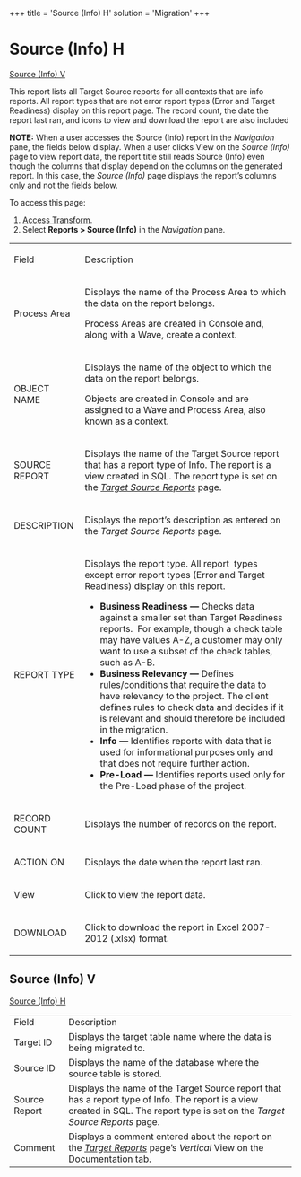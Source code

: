 +++
title = 'Source (Info) H'
solution = 'Migration'
+++

# Source (Info) H

[Source (Info) V](#Source__Info__V)

This report lists all Target Source reports for all contexts that are
info reports. All report types that are not error report types (Error
and Target Readiness) display on this report page. The record count, the
date the report last ran, and icons to view and download the report are
also included

**NOTE:** When a user accesses the Source (Info) report in the
*Navigation* pane, the fields below display. When a user clicks View on
the *Source (Info)* page to view report data, the report title still
reads Source (Info) even though the columns that display depend on the
columns on the generated report. In this case, the *Source (Info)* page
displays the report’s columns only and not the fields below.

To access this page:

1.  [Access Transform](../Config/Access_Transform.htm).
2.  Select **Reports \> Source (Info)** in the *Navigation* pane.

<table>
<tbody>
<tr class="odd">
<td><p>Field</p></td>
<td><p>Description</p></td>
</tr>
<tr class="even">
<td><p>Process Area</p></td>
<td><p>Displays the name of the Process Area to which the data on the report belongs.</p>
<p>Process Areas are created in Console and, along with a Wave, create a context.</p></td>
</tr>
<tr class="odd">
<td><p>OBJECT NAME</p></td>
<td><p>Displays the name of the object to which the data on the report belongs.</p>
<p>Objects are created in Console and are assigned to a Wave and Process Area, also known as a context.</p></td>
</tr>
<tr class="even">
<td><p>SOURCE REPORT</p></td>
<td><p>Displays the name of the Target Source report that has a report type of Info. The report is a view created in SQL. The report type is set on the <em><a href="Target_Source_Reports_H.htm">Target Source Reports</a></em> page.</p></td>
</tr>
<tr class="odd">
<td><p>DESCRIPTION</p></td>
<td><p>Displays the report’s description as entered on the <em>Target Source Reports</em> page.</p></td>
</tr>
<tr class="even">
<td><p>REPORT TYPE</p></td>
<td><p>Displays the report type. All report  types except error report types (Error and Target Readiness) display on this report.</p>
<ul>
<li><strong>Business Readiness —</strong> Checks data against a smaller set than Target Readiness reports.  For example, though a check table may have values A-Z, a customer may only want to use a subset of the check tables, such as A-B.</li>
<li><strong>Business Relevancy —</strong> Defines rules/conditions that require the data to have relevancy to the project. The client defines rules to check data and decides if it is relevant and should therefore be included in the migration.</li>
<li><strong>Info —</strong> Identifies reports with data that is used for informational purposes only and that does not require further action.</li>
<li><span style="font-weight: bold;">Pre-Load — </span> Identifies reports used only for the Pre-Load phase of the project.</li>
</ul></td>
</tr>
<tr class="odd">
<td><p>RECORD COUNT</p></td>
<td><p>Displays the number of records on the report.</p></td>
</tr>
<tr class="even">
<td><p>ACTION ON</p></td>
<td><p>Displays the date when the report last ran.</p></td>
</tr>
<tr class="odd">
<td><p>View</p></td>
<td><p>Click to view the report data.</p></td>
</tr>
<tr class="even">
<td><p>DOWNLOAD</p></td>
<td><p>Click to download the report in Excel 2007-2012 (.xlsx) format.</p></td>
</tr>
</tbody>
</table>

## <span id="Source__Info__V"></span>Source (Info) V

[Source (Info)
H](#Source__Info__H)

|               |                                                                                                                                                                                |
| ------------- | ------------------------------------------------------------------------------------------------------------------------------------------------------------------------------ |
| Field         | Description                                                                                                                                                                    |
| Target ID     | Displays the target table name where the data is being migrated to.                                                                                                            |
| Source ID     | Displays the name of the database where the source table is stored.                                                                                                            |
| Source Report | Displays the name of the Target Source report that has a report type of Info. The report is a view created in SQL. The report type is set on the *Target Source Reports* page. |
| Comment       | Displays a comment entered about the report on the *[Target Reports](Target_Reports_H.htm)* page’s *Vertical* View on the Documentation tab.                                   |

